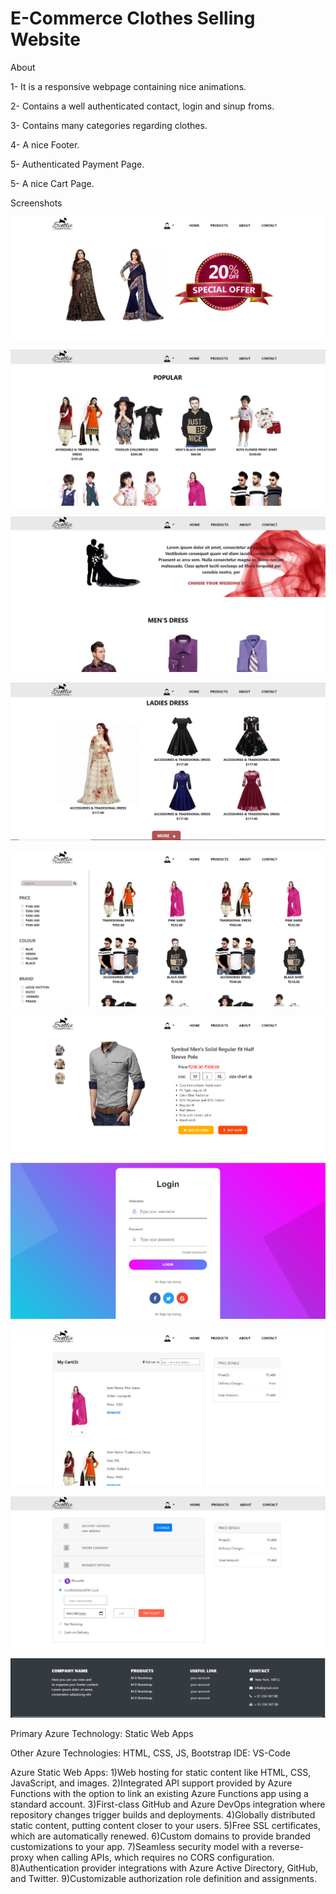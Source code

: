 # E-Commerce Clothes Selling Website
About

1- It is a responsive webpage containing nice animations.

2- Contains a well authenticated contact, login and sinup froms.

3- Contains many categories regarding clothes.

4- A nice Footer.

5- Authenticated Payment Page.

5- A nice Cart Page.

Screenshots

![](https://github.com/tabishmomin415/tabish-website/blob/main/Demo_look/Web_look_1.PNG)


![](https://github.com/tabishmomin415/tabish-website/blob/main/Demo_look/Web_look_2.PNG)


![](https://github.com/tabishmomin415/tabish-website/blob/main/Demo_look/Web_look_3.PNG)


![](https://github.com/tabishmomin415/tabish-website/blob/main/Demo_look/Web_look_4.PNG)


![](https://github.com/tabishmomin415/tabish-website/blob/main/Demo_look/Web_look_5.PNG)


![](https://github.com/tabishmomin415/tabish-website/blob/main/Demo_look/Web_look_6.PNG)


![](https://github.com/tabishmomin415/tabish-website/blob/main/Demo_look/Web_look_7.PNG)


![](https://github.com/tabishmomin415/tabish-website/blob/main/Demo_look/Web_look_8.PNG)


![](https://github.com/tabishmomin415/tabish-website/blob/main/Demo_look/Web_look_9.PNG)


![](https://github.com/tabishmomin415/tabish-website/blob/main/Demo_look/Web_look_10.PNG)


Primary Azure Technology: Static Web Apps

Other Azure Technologies: HTML, CSS, JS, Bootstrap IDE: VS-Code

Azure Static Web Apps:
1)Web hosting for static content like HTML, CSS, JavaScript, and images.
2)Integrated API support provided by Azure Functions with the option to link an existing Azure Functions app using a standard account.
3)First-class GitHub and Azure DevOps integration where repository changes trigger builds and deployments.
4)Globally distributed static content, putting content closer to your users.
5)Free SSL certificates, which are automatically renewed.
6)Custom domains to provide branded customizations to your app.
7)Seamless security model with a reverse-proxy when calling APIs, which requires no CORS configuration.
8)Authentication provider integrations with Azure Active Directory, GitHub, and Twitter.
9)Customizable authorization role definition and assignments.

